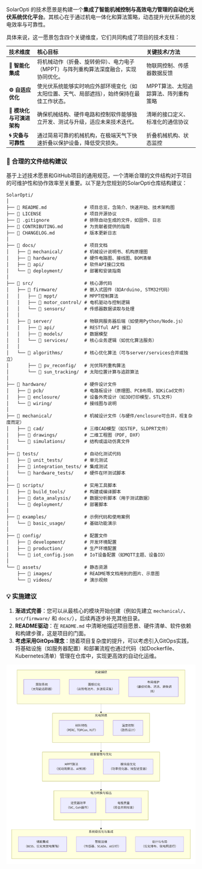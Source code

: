 SolarOpti 的技术愿景是构建一个**集成了智能机械控制与高效电力管理的自动化光伏系统优化平台**。其核心在于通过机电一体化和算法策略，动态提升光伏系统的发电效率与可靠性。

具体来说，这一愿景包含四个关键维度，它们共同构成了项目的技术支柱：

| 技术维度                 | 核心目标                                                                                   | 关键技术/方法                        |
| :----------------------- | :----------------------------------------------------------------------------------------- | :----------------------------------- |
| **🤖 智能化集成**         | 将机械动作（折叠、旋转俯仰）、电力电子（MPPT）与阵列重构算法深度融合，实现协同优化。       | 物联网控制、传感器数据反馈           |
| **⚙️ 自适应优化**         | 使光伏系统能够实时响应外部环境变化（如太阳位置、天气、局部遮挡），始终保持在最佳工作状态。 | MPPT算法、太阳追踪算法、阵列重构策略 |
| **🧩 模块化与可演进架构** | 确保机械结构、硬件电路和控制软件能够独立开发、测试与升级，适应未来技术迭代。               | 清晰的接口定义、标准化的通信协议     |
| **🌀 灾备与可靠性**       | 通过简易可靠的机械机构，在极端天气下快速折叠以保护设备，降低受灾损失。                     | 折叠机械机构、状态监控               |

### 📁 合理的文件结构建议

基于上述技术愿景和GitHub项目的通用规范，一个清晰合理的文件结构对于项目的可维护性和协作效率至关重要。以下是为您规划的SolarOpti仓库结构建议：

```
SolarOpti/
│
├── 📄 README.md              # 项目总览，含简介、快速开始、技术架构图
├── 📄 LICENSE                # 项目开源协议
├── 📄 .gitignore             # 排除自动生成的文件，如固件、日志
├── 📄 CONTRIBUTING.md        # 为贡献者提供的指南
├── 📄 CHANGELOG.md           # 版本更新日志
│
├── 📁 docs/                  # 项目文档
│   ├── 📁 mechanical/        # 机械设计说明书、机构原理图
│   ├── 📁 hardware/          # 硬件电路图、接线图、BOM清单
│   ├── 📁 api/               # 软件API接口文档
│   └── 📁 deployment/        # 部署和安装指南
│
├── 📁 src/                   # 核心源代码
│   ├── 📁 firmware/          # 嵌入式固件（如Arduino, STM32代码）
│   │   ├── 📁 mppt/          # MPPT控制算法
│   │   ├── 📁 motor_control/ # 电机驱动与控制逻辑
│   │   └── 📁 sensors/       # 传感器数据读取与处理
│   │
│   ├── 📁 server/            # 物联网服务器后端（如使用Python/Node.js）
│   │   ├── 📁 api/           # RESTful API 接口
│   │   ├── 📁 models/        # 数据模型
│   │   └── 📁 services/      # 核心业务逻辑（如优化算法服务）
│   │
│   └── 📁 algorithms/        # 核心优化算法（可与server/services合并或独立）
│       ├── 📁 pv_reconfig/   # 光伏阵列重构算法
│       └── 📁 sun_tracking/  # 太阳位置计算与追踪算法
│
├── 📁 hardware/              # 硬件设计文件
│   ├── 📁 pcb/               # 电路板设计（原理图、PCB布局，如KiCad文件）
│   ├── 📁 enclosure/         # 设备外壳设计（如3D打印模型，STL文件）
│   └── 📁 wiring/            # 接线图与说明
│
├── 📁 mechanical/            # 机械设计文件（与硬件/enclosure可合并，视复杂度而定）
│   ├── 📁 cad/               # 三维CAD模型（如STEP, SLDPRT文件）
│   ├── 📁 drawings/          # 二维工程图（PDF, DXF）
│   └── 📁 simulations/       # 结构或运动仿真文件
│
├── 📁 tests/                 # 自动化测试代码
│   ├── 📁 unit_tests/        # 单元测试
│   ├── 📁 integration_tests/ # 集成测试
│   └── 📁 hardware_tests/    # 硬件在环测试脚本
│
├── 📁 scripts/               # 实用工具脚本
│   ├── 📁 build_tools/       # 构建或编译脚本
│   ├── 📁 data_analysis/     # 数据分析脚本（用于测试数据）
│   └── 📁 deployment/        # 部署脚本
│
├── 📁 examples/              # 示例代码和使用案例
│   └── 📁 basic_usage/       # 基础功能演示
│
├── 📁 config/                # 配置文件
│   ├── 📁 development/       # 开发环境配置
│   ├── 📁 production/        # 生产环境配置
│   └── 📄 iot_config.json    # IoT设备配置（如MQTT主题、设备ID）
│
└── 📁 assets/                # 静态资源
    ├── 📁 images/            # README等文档用到的图片、示意图
    └── 📁 videos/            # 演示视频
```

### 💡 实施建议

1.  **渐进式完善**：您可以从最核心的模块开始创建（例如先建立 `mechanical/`、`src/firmware/` 和 `docs/`），后续再逐步补充其他目录。
2.  **README驱动**：在 `README.md` 中清晰地描述项目愿景、硬件清单、软件依赖和构建步骤，这是项目的门面。
3.  **考虑采用GitOps理念**：随着项目复杂度的提升，可以考虑引入GitOps实践，将基础设施（如服务器配置）和部署流程也通过代码（如Dockerfile、Kubernetes清单）管理在仓库中，实现更高效的自动化运维。
   
![alt text](assets/figs/solaropti.png)